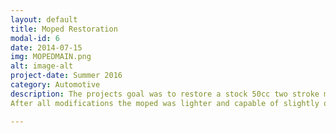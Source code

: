```yaml
---
layout: default
title: Moped Restoration
modal-id: 6
date: 2014-07-15
img: MOPEDMAIN.png
alt: image-alt
project-date: Summer 2016
category: Automotive
description: The projects goal was to restore a stock 50cc two stroke moped and transform it into a more sleek and efficient cafe style bike. The moped that was chosen was a 1986 Track Hawk/Sprinter. The entire moped was torn down to the bare frame where it and all of the parts were stripped of all paint and then repainted, gas tank had a dent and was repaired with a body filling epoxy, delted oil injection system and replaced with a pre mix, new fuel line and filter, indicator delete, weight reduction, expansion chamber, low profile handlebars, and refurbished carburetor.
After all modifications the moped was lighter and capable of slightly over 30mph.

---
```

